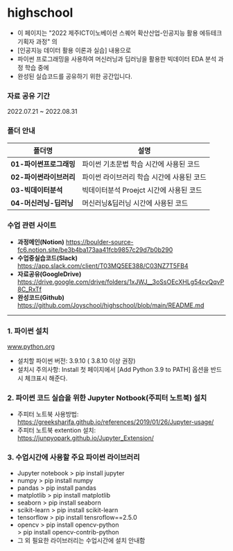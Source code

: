 # highschool
- 이 페이지는 "2022 제주ICT이노베이션 스퀘어 확산산업-인공지능 활용 에듀테크 기획자 과정" 의 
- [인공지능 데이터 활용 이론과 실습] 내용으로 
- 파이썬 프로그래밍을 사용하여 머신러닝과 딥러닝을 활용한 빅데이터 EDA 분석 과정 학습 중에  
- 완성된 실습코드를 공유하기 위한 공간입니다.

### 자료 공유 기간 ###
2022.07.21 ~ 2022.08.31


### 폴더 안내 ###

| 폴더명 | 설명 |
|--------|------|
|**01-파이썬프로그래밍** |파이썬 기초문법 학습 시간에 사용된 코드 |
|**02-파이썬라이브러리** |파이썬 라이브러리 학습 시간에 사용된 코드 |
|**03-빅데이터분석** |빅데이터분석 Proejct 시간에 사용된 코드 |
|**04-머신러닝-딥러닝** |머신러닝&딥러닝 시간에 사용된 코드 |


### 수업 관련 사이트 ###
- **과정메인(Notion)**  https://boulder-source-fc6.notion.site/be3b4ba173aa41fcb9857c29d7b0b290 
- **수업중실습코드(Slack)** https://app.slack.com/client/T03MQ5EE388/C03NZ7T5FB4 
- **자료공유(GoogleDrive)** https://drive.google.com/drive/folders/1xJWJ__3oSsOEcXHLg54cvQqvP8C_RxTf 
- **완성코드(Github)** https://github.com/Joyschool/highschool/blob/main/README.md

-----------------------------

### 1. 파이썬 설치
www.python.org 

 - 설치할 파이썬 버전: 3.9.10 ( 3.8.10 이상 권장)
 - 설치시 주의사항: 
   Install 첫 페이지에서 [Add Python 3.9 to PATH] 옵션을 반드시 체크표시 해준다.
  
 
### 2. 파이썬 코드 실습을 위한 Jupyter Notbook(주피터 노트북) 설치
 - 주피터 노트북 사용방법: https://greeksharifa.github.io/references/2019/01/26/Jupyter-usage/
 - 주피터 노트북 extention  설치: https://junpyopark.github.io/Jupyter_Extension/


### 3. 수업시간에 사용할 주요 파이썬 라이브러리

* Jupyter notebook  > pip install jupyter
* numpy             > pip install numpy
* pandas            > pip install pandas
* matplotlib        > pip install matplotlib
* seaborn           > pip install seaborn
* scikit-learn      > pip install scikit-learn
* tensorflow        > pip install tensroflow==2.5.0
* opencv            > pip install opencv-python     
                    > pip install opencv-contrib-python
* 그 외 필요한 라이브러리는 수업시간에 설치 안내함
